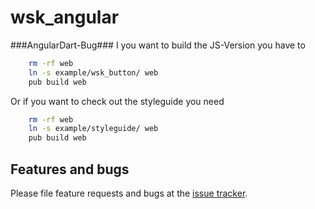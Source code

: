 # wsk_angular


###AngularDart-Bug###
I you want to build the JS-Version you have to
```bash
    rm -rf web
    ln -s example/wsk_button/ web
    pub build web
```

Or if you want to check out the styleguide you need
```bash
    rm -rf web
    ln -s example/styleguide/ web
    pub build web
```

## Features and bugs

Please file feature requests and bugs at the [issue tracker][tracker].

[tracker]: https://github.com/MikeMitterer/dart-wsk-angular/issues
